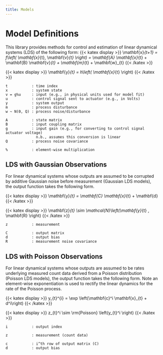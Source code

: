 ```yaml
---
title: Models
---
```


# Model Definitions
This library provides methods for control and estimation of linear dynamical systems (LDS) of the following form:
{{< katex display >}}
\mathbf{x}_{t+1} = f\left( \mathbf{x}_{t}, \mathbf{v}_{t} \right) = \mathbf{A} \mathbf{x}_{t} + \mathbf{B} \mathbf{v}_{t} + \mathbf{m}_{t} + \mathbf{w}_{t}
{{< /katex >}}

{{< katex display >}}
\mathbf{y}_{t} = h\left( \mathbf{x}_{t} \right)
{{< /katex >}}

    t           : time index
    x           : system state
    v = g%u     : input (e.g., in physical units used for model fit)
    u           : control signal sent to actuator (e.g., in Volts)
    y           : system output
    m           : process disturbance
    w ~ N(0, Q) : process noise/disturbance

    A           : state matrix
    B           : input coupling matrix
    g           : input gain (e.g., for converting to control signal actuator voltage)
                  n.b., assumes this conversion is linear
    Q           : process noise covariance

    %           : element-wise multiplication


## LDS with Gaussian Observations
For linear dynamical systems whose outputs are assumed to be corrupted by additive Gaussian noise before measurement (Gaussian LDS models), the output function takes the following form.

{{< katex display >}}
\mathbf{y}_{t} = \mathbf{C} \mathbf{x}_{t} + \mathbf{d}
{{< /katex >}}

{{< katex display >}}
\mathbf{z}_{t} \sim \mathcal{N}\left(\mathbf{y}_{t} , \mathbf{R} \right)
{{< /katex >}}

    z           : measurement

    C           : output matrix
    d           : output bias
    R           : measurement noise covariance

## LDS with Poisson Observations
For linear dynamical systems whose outputs are assumed to be rates underlying measured count data derived from a Poisson distribution (Poisson LDS models), the output function takes the following form. Note an element-wise exponentiation is used to rectify the linear dynamics for the rate of the Poisson process.

{{< katex display >}}
y_{t}^{i} = \exp \left(\mathbf{c}^i \mathbf{x}_{t} + d^i\right)
{{< /katex >}}

{{< katex display >}}
z_{t}^i \sim \rm{Poisson} \left(y_{t}^i \right)
{{< /katex >}}

    i           : output index

    z           : measurement (count data)

    c           : i^th row of output matrix (C)
    d           : output bias
